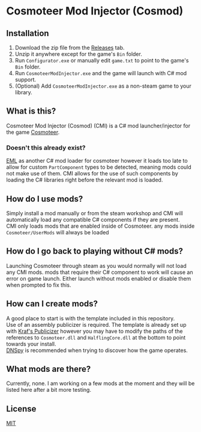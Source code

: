 # Cosmoteer Mod Injector (Cosmod)

## Installation
1. Download the zip file from the [Releases](https://github.com/FaeBurns/CosmodInjector/Releases) tab.
2. Unzip it anywhere except for the game's `Bin` folder.
3. Run `Configurator.exe` or manually edit `game.txt` to point to the game's `Bin` folder.
4. Run `CosmoteerModInjector.exe` and the game will launch with C# mod support.
5. (Optional) Add `CosmoteerModInjector.exe` as a non-steam game to your library.

## What is this?
Cosmoteer Mod Injector (Cosmod) (CMI) is a C# mod launcher/injector for the game [Cosmoteer](https://cosmoteer.net/).

### Doesn't this already exist?
[EML](https://github.com/C0dingschmuser/EnhancedModLoader) as another C# mod loader for cosmoteer however it loads too late to allow for custom `PartComponent` types to be detected, meaning mods could not make use of them. CMI allows for the use of such components by loading the C# libraries right before the relevant mod is loaded. 

## How do I use mods?
Simply install a mod manually or from the steam workshop and CMI will automatically load any compatible C# components if they are present. <br/>
CMI only loads mods that are enabled inside of Cosmoteer.
any mods inside `Cosmoteer/UserMods` will always be loaded

## How do I go back to playing without C# mods?
Launching Cosmoteer through steam as you would normally will not load any CMI mods. mods that require their C# component to work will cause an error on game launch. Either launch without mods enabled or disable them when prompted to fix this.  

## How can I create mods?
A good place to start is with the template included in this repository. <br/>
Use of an assembly publicizer is required. The template is already set up with [Kraf's Publicizer](https://github.com/krafs/Publicizer) however you may have to modify the paths of the references to `Cosmoteer.dll` and `HalflingCore.dll` at the bottom to point towards your install. <br/>
[DNSpy](https://github.com/dnSpyEx/dnSpy) is recommended when trying to discover how the game operates.

## What mods are there?
Currently, none. I am working on a few mods at the moment and they will be listed here after a bit more testing.

## License

[MIT](https://github.com/FaeBurns/CosmodInjector/blob/main/License.txt)